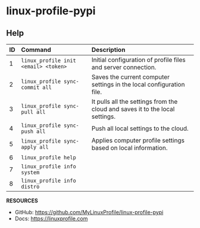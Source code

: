 # linux-profile-pypi

## Help

| ID    | Command                                   | Description                                                                   |
|:--------------|:------------------------------------------|:------------------------------------------------------------------------------|
| 1     | ``linux_profile init <email> <token>``    | Initial configuration of profile files and server connection.                 |
| 2     | ``linux_profile sync-commit all``         | Saves the current computer settings in the local configuration file.          |
| 3     | ``linux_profile sync-pull all``           | It pulls all the settings from the cloud and saves it to the local settings.  |
| 4     | ``linux_profile sync-push all``           | Push all local settings to the cloud.                                         |
| 5     | ``linux_profile sync-apply all``          | Applies computer profile settings based on local information.                 |
| 6     | ``linux_profile help``                    |                                                                               |
| 7     | ``linux_profile info system``             |                                                                               |
| 8     | ``linux_profile info distro``             |                                                                               |                  


**RESOURCES**
- GitHub: https://github.com/MyLinuxProfile/linux-profile-pypi
- Docs:   https://linuxprofile.com
